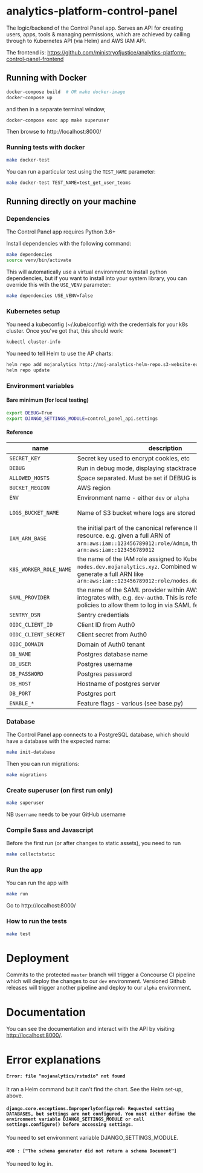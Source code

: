 # analytics-platform-control-panel
The logic/backend of the Control Panel app. Serves an API for creating users,
apps, tools & managing permissions, which are achieved by calling through to
Kubernetes API (via Helm) and AWS IAM API.

The frontend is:
https://github.com/ministryofjustice/analytics-platform-control-panel-frontend

## Running with Docker

```sh
docker-compose build  # OR make docker-image
docker-compose up
```
and then in a separate terminal window,
```sh
docker-compose exec app make superuser
```
Then browse to http://localhost:8000/

### Running tests with docker

```sh
make docker-test
```

You can run a particular test using the `TEST_NAME` parameter:
```sh
make docker-test TEST_NAME=test_get_user_teams
```

## Running directly on your machine

### Dependencies

The Control Panel app requires Python 3.6+

Install dependencies with the following command:
```sh
make dependencies
source venv/bin/activate
```

This will automatically use a virtual environment to install python dependencies, but if you want to install into your system library, you can override this with the `USE_VENV` parameter:
```sh
make dependencies USE_VENV=false
```

### Kubernetes setup

You need a kubeconfig (~/.kube/config) with the credentials for your k8s cluster. Once you've got that, this should work:
```sh
kubectl cluster-info
```

You need to tell Helm to use the AP charts:
```sh
helm repo add mojanalytics http://moj-analytics-helm-repo.s3-website-eu-west-1.amazonaws.com
helm repo update
```

### <a name="env"></a>Environment variables

#### Bare minimum (for local testing)
```sh
export DEBUG=True
export DJANGO_SETTINGS_MODULE=control_panel_api.settings
```

#### Reference
| name | description | default |
| ---- | ----------- | ------- |
| `SECRET_KEY` | Secret key used to encrypt cookies, etc | |
| `DEBUG` | Run in debug mode, displaying stacktraces on errors, etc | `False` |
| `ALLOWED_HOSTS` | Space separated. Must be set if DEBUG is False | |
| `BUCKET_REGION` | AWS region | `eu-west-1` |
| `ENV` | Environment name - either `dev` or `alpha` | `dev` |
| `LOGS_BUCKET_NAME` | Name of S3 bucket where logs are stored | `moj-analytics-s3-logs` |
| `IAM_ARN_BASE` | the initial part of the canonical reference ID to an IAM resource. e.g. given a full ARN of `arn:aws:iam::123456789012:role/Admin`, the ARN base is `arn:aws:iam::123456789012` | |
| `K8S_WORKER_ROLE_NAME` | the name of the IAM role assigned to Kubernetes nodes, e.g. `nodes.dev.mojanalytics.xyz`. Combined with the ARN base to generate a full ARN like `arn:aws:iam::123456789012:role/nodes.dev.mojanalytics.xyz` | |
| `SAML_PROVIDER` | the name of the SAML provider within AWS, which Auth0 integrates with, e.g. `dev-auth0`. This is referenced in user policies to allow them to log in via SAML federation. | |
| `SENTRY_DSN` | Sentry credentials | |
| `OIDC_CLIENT_ID` | Client ID from Auth0 | |
| `OIDC_CLIENT_SECRET` | Client secret from Auth0 | |
| `OIDC_DOMAIN` | Domain of Auth0 tenant | |
| `DB_NAME` | Postgres database name | `controlpanel` |
| `DB_USER` | Postgres username | |
| `DB_PASSWORD` | Postgres password | |
| `DB_HOST` | Hostname of postgres server | `127.0.0.1` |
| `DB_PORT` | Postgres port | `5432` |
| `ENABLE_*` | Feature flags - various (see base.py) | |

### Database

The Control Panel app connects to a PostgreSQL database, which should have a database with the expected name:
```sh
make init-database
```

Then you can run migrations:
```sh
make migrations
```

### Create superuser (on first run only)

```sh
make superuser
```
NB `Username` needs to be your GitHub username

### Compile Sass and Javascript

Before the first run (or after changes to static assets), you need to run
```sh
make collectstatic
```

### Run the app

You can run the app with
```sh
make run
```
Go to http://localhost:8000/

### How to run the tests

```sh
make test
```

# Deployment

Commits to the protected `master` branch will trigger a Concourse CI pipeline which will deploy the changes to our `dev` environment.
Versioned Github releases will trigger another pipeline and deploy to our `alpha` environment.

# Documentation

You can see the documentation and interact with the API by visiting [http://localhost:8000/](http://localhost:8000/).

# Error explanations

#### `Error: file "mojanalytics/rstudio" not found`
It ran a Helm command but it can't find the chart. See the Helm set-up, above.

#### `django.core.exceptions.ImproperlyConfigured: Requested setting DATABASES, but settings are not configured. You must either define the environment variable DJANGO_SETTINGS_MODULE or call settings.configure() before accessing settings.`
You need to set environment variable DJANGO_SETTINGS_MODULE.

#### `400 : ["The schema generator did not return a schema Document"]`
You need to log in.
